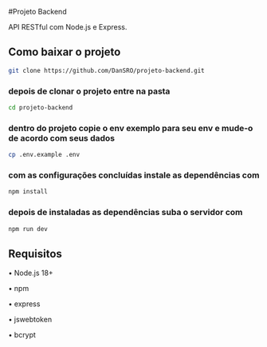 #Projeto Backend

API RESTful com Node.js e Express.

## Como baixar o projeto ##

```bash
git clone https://github.com/DanSRO/projeto-backend.git

```
### depois de clonar o projeto entre na pasta ###

```bash
cd projeto-backend

```
### dentro do projeto copie o env exemplo para seu env e mude-o de acordo com seus dados ###

```bash
cp .env.example .env

```

### com as configurações concluídas instale as dependências com ###

```bash
npm install

```

### depois de instaladas as dependências suba o servidor com ###

```bash
npm run dev

```

## Requisitos ##

• Node.js 18+

• npm

• express

• jswebtoken

• bcrypt